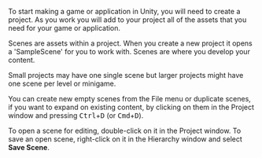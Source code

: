 To start making a game or application in Unity, you will need to create a project. As you work you will add to your project all of the assets that you need for your game or application. 

Scenes are assets within a project. When you create a new project it opens a 'SampleScene' for you to work with. Scenes are where you develop your content. 

Small projects may have one single scene but larger projects might have one scene per level or minigame. 

You can create new empty scenes from the File menu or duplicate scenes, if you want to expand on existing content, by clicking on them in the Project window and pressing <kbd>Ctrl</kbd>+<kbd>D</kbd> (or <kbd>Cmd</kbd>+<kbd>D</kbd>). 

To open a scene for editing, double-click on it in the Project window. To save an open scene, right-click on it in the Hierarchy window and select **Save Scene**.

